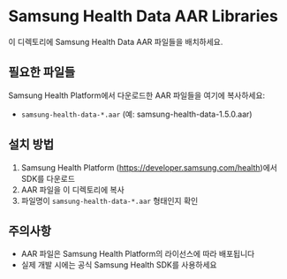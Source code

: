 # Samsung Health Data AAR Libraries

이 디렉토리에 Samsung Health Data AAR 파일들을 배치하세요.

## 필요한 파일들

Samsung Health Platform에서 다운로드한 AAR 파일들을 여기에 복사하세요:

- `samsung-health-data-*.aar` (예: samsung-health-data-1.5.0.aar)

## 설치 방법

1. Samsung Health Platform (https://developer.samsung.com/health)에서 SDK를 다운로드
2. AAR 파일을 이 디렉토리에 복사
3. 파일명이 `samsung-health-data-*.aar` 형태인지 확인

## 주의사항

- AAR 파일은 Samsung Health Platform의 라이선스에 따라 배포됩니다
- 실제 개발 시에는 공식 Samsung Health SDK를 사용하세요
